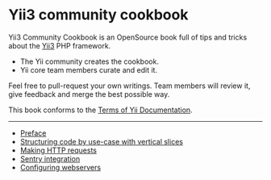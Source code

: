 # Yii3 community cookbook

Yii3 Community Cookbook is an OpenSource book full of tips and tricks about the [Yii3](https://www.yiiframework.com/)
PHP framework.

- The Yii community creates the cookbook.
- Yii core team members curate and edit it.

Feel free to pull-request your own writings. Team members will review it, give feedback and merge the best possible way.

This book conforms to the [Terms of Yii Documentation](https://www.yiiframework.com/license#docs).

---

- [Preface](preface.md)
- [Structuring code by use-case with vertical slices](organizing-code/structuring-by-use-case-with-vertical-slices.md)
- [Making HTTP requests](making-http-requests.md)
- [Sentry integration](sentry-integration.md)
- [Configuring webservers](configuring-webservers/general.md)
